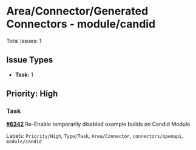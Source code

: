 # Area/Connector/Generated Connectors - module/candid

Total Issues: 1

## Issue Types

- **Task:** 1

## Priority: High

### Task

**[#6342](https://github.com/ballerina-platform/ballerina-library/issues/6342)** Re-Enable temporarily disabled example builds on Candid Module

Labels: `Priority/High`, `Type/Task`, `Area/Connector`, `connectors/openapi`, `module/candid`

